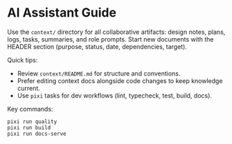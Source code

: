 # AI Assistant Guide

Use the `context/` directory for all collaborative artifacts: design notes, plans, logs, tasks, summaries, and role prompts. Start new documents with the HEADER section (purpose, status, date, dependencies, target).

Quick tips:
- Review `context/README.md` for structure and conventions.
- Prefer editing context docs alongside code changes to keep knowledge current.
- Use `pixi` tasks for dev workflows (lint, typecheck, test, build, docs).

Key commands:
```
pixi run quality
pixi run build
pixi run docs-serve
```

